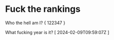# Fuck the rankings

Who the hell am I?
{ 122347 }

What fucking year is it?
[ 2024-02-09T09:59:07Z ]
